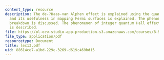 ```yaml
---
content_type: resource
description: The de-?Haas-van Alphen effect is explained using the quantized orbits
  and its usefulness in mapping Fermi surfaces is explained. The phenomenon of magnetic
  breakdown is discussed. The phenomenon of integer quantum Hall effect in Si ?MOSFET
  is described.
file: https://ol-ocw-studio-app-production.s3.amazonaws.com/courses/8-511-theory-of-solids-i-fall-2004/88614ce7a1bd229e3269d619c460bd15_lec13.pdf
file_type: application/pdf
resourcetype: Document
title: lec13.pdf
uid: 88614ce7-a1bd-229e-3269-d619c460bd15
---
```


